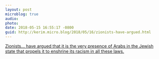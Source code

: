 ```yaml
---
layout: post
microblog: true
audio: 
photo: 
date: 2018-05-15 16:55:17 -0800
guid: http://kerim.micro.blog/2018/05/16/zionists-have-argued.html
---
```

[Zionists… have argued that it is the very presence of Arabs in the Jewish state that propels it to enshrine its racism in all these laws.](https://electronicintifada.net/content/future-nakba/24236)
